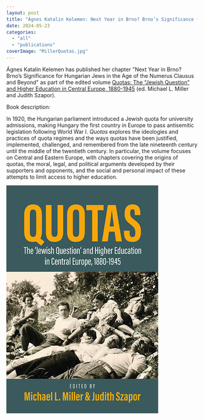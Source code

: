 ```yaml
---
layout: post
title: "Ágnes Katalin Kelemen: Next Year in Brno? Brno’s Significance for Hungarian  Jews in the Age of the Numerus Clausus and Beyond"
date: 2024-05-23
categories: 
  - "all"
  - "publications"
coverImage: "MillerQuotas.jpg"
---
```


Ágnes Katalin Kelemen has published her chapter "Next Year in Brno? Brno’s Significance for Hungarian Jews in the Age of the Numerus Clausus and Beyond" as part of the edited volume [Quotas: The “Jewish Question” and Higher Education in Central Europe, 1880-1945](https://www.berghahnbooks.com/title/MillerQuotas) (ed. Michael L. Miller and Judith Szapor).

Book description:

In 1920, the Hungarian parliament introduced a Jewish quota for university admissions, making Hungary the first country in Europe to pass antisemitic legislation following World War I. _Quotas_ explores the ideologies and practices of quota regimes and the ways quotas have been justified, implemented, challenged, and remembered from the late nineteenth century until the middle of the twentieth century. In particular, the volume focuses on Central and Eastern Europe, with chapters covering the origins of quotas, the moral, legal, and political arguments developed by their supporters and opponents, and the social and personal impact of these attempts to limit access to higher education.

![Quotas: The “Jewish Question” and Higher Education in Central Europe, 1880-1945](/assets/images/MillerQuotas.jpg)
